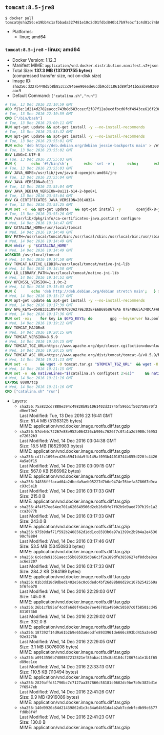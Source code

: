 ## `tomcat:8.5-jre8`

```console
$ docker pull tomcat@sha256:e19bb4c1afbbada327481e10c2d01fdbd840b17b97ebcf1c4d01c74b0dd9fcaa
```

-	Platforms:
	-	linux; amd64

### `tomcat:8.5-jre8` - linux; amd64

-	Docker Version: 1.12.3
-	Manifest MIME: `application/vnd.docker.distribution.manifest.v2+json`
-	Total Size: **137.3 MB (137301755 bytes)**  
	(compressed transfer size, not on-disk size)
-	Image ID: `sha256:d327b448d5b8b853ccc946ee90e6de6cdb9cdc1861d89f241b5aab968300aac9`
-	Default Command: `["catalina.sh","run"]`

```dockerfile
# Tue, 13 Dec 2016 22:10:59 GMT
ADD file:1d214d2782eaccc743b8d683ccecf2f87f12a0ecdfbcd6fdf4943ce616f23870 in / 
# Tue, 13 Dec 2016 22:10:59 GMT
CMD ["/bin/bash"]
# Tue, 13 Dec 2016 23:00:11 GMT
RUN apt-get update && apt-get install -y --no-install-recommends 		ca-certificates 		curl 		wget 	&& rm -rf /var/lib/apt/lists/*
# Tue, 13 Dec 2016 23:53:32 GMT
RUN apt-get update && apt-get install -y --no-install-recommends 		bzip2 		unzip 		xz-utils 	&& rm -rf /var/lib/apt/lists/*
# Tue, 13 Dec 2016 23:55:01 GMT
RUN echo 'deb http://deb.debian.org/debian jessie-backports main' > /etc/apt/sources.list.d/jessie-backports.list
# Tue, 13 Dec 2016 23:55:02 GMT
ENV LANG=C.UTF-8
# Tue, 13 Dec 2016 23:55:03 GMT
RUN { 		echo '#!/bin/sh'; 		echo 'set -e'; 		echo; 		echo 'dirname "$(dirname "$(readlink -f "$(which javac || which java)")")"'; 	} > /usr/local/bin/docker-java-home 	&& chmod +x /usr/local/bin/docker-java-home
# Tue, 13 Dec 2016 23:55:03 GMT
ENV JAVA_HOME=/usr/lib/jvm/java-8-openjdk-amd64/jre
# Tue, 13 Dec 2016 23:55:04 GMT
ENV JAVA_VERSION=8u111
# Tue, 13 Dec 2016 23:55:04 GMT
ENV JAVA_DEBIAN_VERSION=8u111-b14-2~bpo8+1
# Tue, 13 Dec 2016 23:55:04 GMT
ENV CA_CERTIFICATES_JAVA_VERSION=20140324
# Tue, 13 Dec 2016 23:55:25 GMT
RUN set -x 	&& apt-get update 	&& apt-get install -y 		openjdk-8-jre-headless="$JAVA_DEBIAN_VERSION" 		ca-certificates-java="$CA_CERTIFICATES_JAVA_VERSION" 	&& rm -rf /var/lib/apt/lists/* 	&& [ "$JAVA_HOME" = "$(docker-java-home)" ]
# Tue, 13 Dec 2016 23:55:26 GMT
RUN /var/lib/dpkg/info/ca-certificates-java.postinst configure
# Wed, 14 Dec 2016 19:14:47 GMT
ENV CATALINA_HOME=/usr/local/tomcat
# Wed, 14 Dec 2016 19:14:48 GMT
ENV PATH=/usr/local/tomcat/bin:/usr/local/sbin:/usr/local/bin:/usr/sbin:/usr/bin:/sbin:/bin
# Wed, 14 Dec 2016 19:14:49 GMT
RUN mkdir -p "$CATALINA_HOME"
# Wed, 14 Dec 2016 19:14:49 GMT
WORKDIR /usr/local/tomcat
# Wed, 14 Dec 2016 19:14:50 GMT
ENV TOMCAT_NATIVE_LIBDIR=/usr/local/tomcat/native-jni-lib
# Wed, 14 Dec 2016 19:14:50 GMT
ENV LD_LIBRARY_PATH=/usr/local/tomcat/native-jni-lib
# Wed, 14 Dec 2016 19:14:51 GMT
ENV OPENSSL_VERSION=1.1.0c-2
# Wed, 14 Dec 2016 19:15:03 GMT
RUN { 		echo 'deb http://deb.debian.org/debian stretch main'; 	} > /etc/apt/sources.list.d/stretch.list 	&& { 		echo 'Package: *'; 		echo 'Pin: release n=stretch'; 		echo 'Pin-Priority: -10'; 		echo; 		echo 'Package: openssl libssl*'; 		echo "Pin: version $OPENSSL_VERSION"; 		echo 'Pin-Priority: 990'; 	} > /etc/apt/preferences.d/stretch-openssl
# Wed, 14 Dec 2016 19:15:17 GMT
RUN apt-get update && apt-get install -y --no-install-recommends 		libapr1 		openssl="$OPENSSL_VERSION" 	&& rm -rf /var/lib/apt/lists/*
# Wed, 14 Dec 2016 19:17:30 GMT
ENV GPG_KEYS=05AB33110949707C93A279E3D3EFE6B686867BA6 07E48665A34DCAFAE522E5E6266191C37C037D42 47309207D818FFD8DCD3F83F1931D684307A10A5 541FBE7D8F78B25E055DDEE13C370389288584E7 61B832AC2F1C5A90F0F9B00A1C506407564C17A3 713DA88BE50911535FE716F5208B0AB1D63011C7 79F7026C690BAA50B92CD8B66A3AD3F4F22C4FED 9BA44C2621385CB966EBA586F72C284D731FABEE A27677289986DB50844682F8ACB77FC2E86E29AC A9C5DF4D22E99998D9875A5110C01C5A2F6059E7 DCFD35E0BF8CA7344752DE8B6FB21E8933C60243 F3A04C595DB5B6A5F1ECA43E3B7BBB100D811BBE F7DA48BB64BCB84ECBA7EE6935CD23C10D498E23
# Wed, 14 Dec 2016 19:17:36 GMT
RUN set -ex; 	for key in $GPG_KEYS; do 		gpg --keyserver ha.pool.sks-keyservers.net --recv-keys "$key"; 	done
# Wed, 14 Dec 2016 19:19:22 GMT
ENV TOMCAT_MAJOR=8
# Wed, 14 Dec 2016 19:20:15 GMT
ENV TOMCAT_VERSION=8.5.9
# Wed, 14 Dec 2016 19:20:15 GMT
ENV TOMCAT_TGZ_URL=https://www.apache.org/dyn/closer.cgi?action=download&filename=tomcat/tomcat-8/v8.5.9/bin/apache-tomcat-8.5.9.tar.gz
# Wed, 14 Dec 2016 19:20:15 GMT
ENV TOMCAT_ASC_URL=https://www.apache.org/dist/tomcat/tomcat-8/v8.5.9/bin/apache-tomcat-8.5.9.tar.gz.asc
# Wed, 14 Dec 2016 19:21:13 GMT
RUN set -x 		&& wget -O tomcat.tar.gz "$TOMCAT_TGZ_URL" 	&& wget -O tomcat.tar.gz.asc "$TOMCAT_ASC_URL" 	&& gpg --batch --verify tomcat.tar.gz.asc tomcat.tar.gz 	&& tar -xvf tomcat.tar.gz --strip-components=1 	&& rm bin/*.bat 	&& rm tomcat.tar.gz* 		&& nativeBuildDir="$(mktemp -d)" 	&& tar -xvf bin/tomcat-native.tar.gz -C "$nativeBuildDir" --strip-components=1 	&& nativeBuildDeps=" 		gcc 		libapr1-dev 		libssl-dev 		make 		openjdk-${JAVA_VERSION%%[-~bu]*}-jdk=$JAVA_DEBIAN_VERSION 	" 	&& apt-get update && apt-get install -y --no-install-recommends $nativeBuildDeps && rm -rf /var/lib/apt/lists/* 	&& ( 		export CATALINA_HOME="$PWD" 		&& cd "$nativeBuildDir/native" 		&& ./configure 			--libdir="$TOMCAT_NATIVE_LIBDIR" 			--prefix="$CATALINA_HOME" 			--with-apr="$(which apr-1-config)" 			--with-java-home="$(docker-java-home)" 			--with-ssl=yes 		&& make -j$(nproc) 		&& make install 	) 	&& apt-get purge -y --auto-remove $nativeBuildDeps 	&& rm -rf "$nativeBuildDir" 	&& rm bin/tomcat-native.tar.gz
# Wed, 14 Dec 2016 19:21:15 GMT
RUN set -e 	&& nativeLines="$(catalina.sh configtest 2>&1)" 	&& nativeLines="$(echo "$nativeLines" | grep 'Apache Tomcat Native')" 	&& nativeLines="$(echo "$nativeLines" | sort -u)" 	&& if ! echo "$nativeLines" | grep 'INFO: Loaded APR based Apache Tomcat Native library' >&2; then 		echo >&2 "$nativeLines"; 		exit 1; 	fi
# Wed, 14 Dec 2016 19:21:16 GMT
EXPOSE 8080/tcp
# Wed, 14 Dec 2016 19:21:16 GMT
CMD ["catalina.sh" "run"]
```

-	Layers:
	-	`sha256:75a822cd7888e394c49828b951061402d31745f596b1f502758570f2d0ee79e2`  
		Last Modified: Tue, 13 Dec 2016 22:16:41 GMT  
		Size: 51.4 MB (51363125 bytes)  
		MIME: application/vnd.docker.image.rootfs.diff.tar.gzip
	-	`sha256:57de64c72267e88e952b064236cb906c7626f7c07a1a2d5900cf6953e72632b3`  
		Last Modified: Wed, 14 Dec 2016 03:04:38 GMT  
		Size: 18.5 MB (18529983 bytes)  
		MIME: application/vnd.docker.image.rootfs.diff.tar.gzip
	-	`sha256:cd1fc1696ecd26a5941dda9fb149af093b44010744b855d220fc44264a5a0f15`  
		Last Modified: Wed, 14 Dec 2016 03:09:15 GMT  
		Size: 567.0 KB (566962 bytes)  
		MIME: application/vnd.docker.image.rootfs.diff.tar.gzip
	-	`sha256:34836fffacad04a2dbcda9aeb95227d7b6c9474e76befa878667d9cac93c5e1b`  
		Last Modified: Wed, 14 Dec 2016 03:17:33 GMT  
		Size: 215.0 B  
		MIME: application/vnd.docker.image.rootfs.diff.tar.gzip
	-	`sha256:4f4f57ee64ee701a626649566d2cb26d8fe7f02b9d9aed797b19c1a2cca3077b`  
		Last Modified: Wed, 14 Dec 2016 03:17:33 GMT  
		Size: 243.0 B  
		MIME: application/vnd.docker.image.rootfs.diff.tar.gzip
	-	`sha256:975b9daf71f592b2408562d1dd1cc8593b6a97a1399c2b9b4a2e453090cf8884`  
		Last Modified: Wed, 14 Dec 2016 03:17:46 GMT  
		Size: 53.5 MB (53450833 bytes)  
		MIME: application/vnd.docker.image.rootfs.diff.tar.gzip
	-	`sha256:6c6cde91351aecc55b685935d3a6c3f2a189dfe3850627ef8dcbe8caac6e2207`  
		Last Modified: Wed, 14 Dec 2016 03:17:33 GMT  
		Size: 284.2 KB (284199 bytes)  
		MIME: application/vnd.docker.image.rootfs.diff.tar.gzip
	-	`sha256:01b3dd18d9dbed1402e56c0c6dedc4bf26d88b80d29c107b2542569a5f6feb78`  
		Last Modified: Wed, 14 Dec 2016 22:29:03 GMT  
		Size: 145.0 B  
		MIME: application/vnd.docker.image.rootfs.diff.tar.gzip
	-	`sha256:26b1cfb85af4cdfe6d0f45e2e7ee46781a49b9c50507c0f58501cd45831073b8`  
		Last Modified: Wed, 14 Dec 2016 22:29:02 GMT  
		Size: 332.0 B  
		MIME: application/vnd.docker.image.rootfs.diff.tar.gzip
	-	`sha256:187392f14d9a61b2b9e653a6ebdfe8933961de666c893bd415a3e64292e3275b`  
		Last Modified: Wed, 14 Dec 2016 22:29:05 GMT  
		Size: 3.1 MB (3076008 bytes)  
		MIME: application/vnd.docker.image.rootfs.diff.tar.gzip
	-	`sha256:a0913556b7480847212821ef85abac135c8a8104cf28674a1e1b1f65d89ec1ce`  
		Last Modified: Wed, 14 Dec 2016 22:33:13 GMT  
		Size: 110.5 KB (110494 bytes)  
		MIME: application/vnd.docker.image.rootfs.diff.tar.gzip
	-	`sha256:2829affd31796bc7c7127aa357866c58181c0602dc9be7b9c382bd1e7f6547eb`  
		Last Modified: Wed, 14 Dec 2016 22:41:26 GMT  
		Size: 9.9 MB (9919086 bytes)  
		MIME: application/vnd.docker.image.rootfs.diff.tar.gzip
	-	`sha256:140d9920a54d21439862d1c3c84a64b51da4a2ab7cdebfcdb99c6577fd8b8f4f`  
		Last Modified: Wed, 14 Dec 2016 22:41:23 GMT  
		Size: 130.0 B  
		MIME: application/vnd.docker.image.rootfs.diff.tar.gzip
